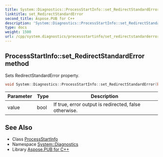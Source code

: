 ```yaml
---
title: System::Diagnostics::ProcessStartInfo::set_RedirectStandardError method
linktitle: set_RedirectStandardError
second_title: Aspose.PUB for C++
description: 'System::Diagnostics::ProcessStartInfo::set_RedirectStandardError method. Sets RedirectStandardError property in C++.'
type: docs
weight: 1500
url: /cpp/system.diagnostics/processstartinfo/set_redirectstandarderror/
---
```

## ProcessStartInfo::set_RedirectStandardError method


Sets RedirectStandardError property.

```cpp
void System::Diagnostics::ProcessStartInfo::set_RedirectStandardError(bool value)
```


| Parameter | Type | Description |
| --- | --- | --- |
| value | bool | If true, error output is redirected, false otherwise. |

## See Also

* Class [ProcessStartInfo](../)
* Namespace [System::Diagnostics](../../)
* Library [Aspose.PUB for C++](../../../)
